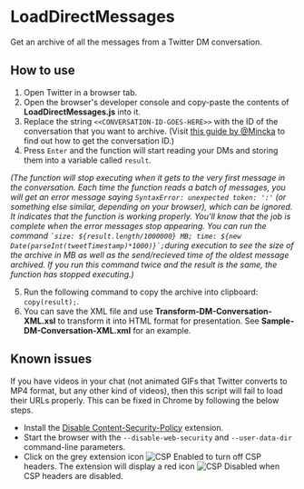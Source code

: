 # LoadDirectMessages
Get an archive of all the messages from a Twitter DM conversation.
## How to use
1. Open Twitter in a browser tab.
2. Open the browser's developer console and copy-paste the contents of **LoadDirectMessages.js** into it.
3. Replace the string `<<CONVERSATION-ID-GOES-HERE>>` with the ID of the conversation that you want to archive. (Visit [this guide by @Mincka](https://github.com/Mincka/DMArchiver#how-to-get-a-conversation_id) to find out how to get the conversation ID.)
4. Press `Enter` and the function will start reading your DMs and storing them into a variable called `result`.

*(The function will stop executing when it gets to the very first message in the conversation. Each time the function reads a batch of messages, you will get an error message saying `SyntaxError: unexpected token: ':'` (or something else similar, depending on your browser), which can be ignored. It indicates that the function is working properly. You'll know that the job is complete when the error messages stop appearing. You can run the command ``​`size: ${result.length/1000000} MB; time: ${new Date(parseInt(tweetTimestamp)*1000)}`;​`` during execution to see the size of the archive in MB as well as the send/recieved time of the oldest message archived. If you run this command twice and the result is the same, the function has stopped executing.)*

5. Run the following command to copy the archive into clipboard: `copy(result);`.
6. You can save the XML file and use **Transform-DM-Conversation-XML.xsl** to transform it into HTML format for presentation. See **Sample-DM-Conversation-XML.xml** for an example.
## Known issues
If you have videos in your chat (not animated GIFs that Twitter converts to MP4 format, but any other kind of videos), then this script will fail to load their URLs properly. This can be fixed in Chrome by following the below steps.
* Install the [Disable Content-Security-Policy](https://chrome.google.com/webstore/detail/disable-content-security/ieelmcmcagommplceebfedjlakkhpden) extension.
* Start the browser with the `--disable-web-security` and `--user-data-dir` command-line parameters.
* Click on the grey extension icon ![CSP Enabled](https://raw.githubusercontent.com/PhilGrayson/chrome-csp-disable/master/images/icon38-off.png) to turn off CSP headers. The extension will display a red icon ![CSP Disabled](https://raw.githubusercontent.com/PhilGrayson/chrome-csp-disable/master/images/icon38-on.png) when CSP headers are disabled.
